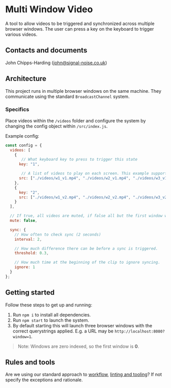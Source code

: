 # Multi Window Video

A tool to allow videos to be triggered and synchronized across multiple browser windows. The user can press a key on the keyboard to trigger various videos.

<!-- A screenshot of the project -->

## Contacts and documents

John Chipps-Harding (john@signal-noise.co.uk)

## Architecture

This project runs in multiple browser windows on the same machine. They communicate using the standard `BroadcastChannel` system.

### Specifics

Place videos within the `/videos` folder and configure the system by changing the config object within `/src/index.js`.

Example config:
```javascript
const config = {
  videos: [
    {
       // What keyboard key to press to trigger this state
      key: "1",

       // A list of videos to play on each screen. This example supports 3 screens.
      src: ["./videos/w1_v1.mp4", "./videos/w2_v1.mp4", "./videos/w3_v1.mp4"]
    },
    {
      key: "2",
      src: ["./videos/w1_v2.mp4", "./videos/w2_v2.mp4", "./videos/w3_v2.mp4"]
    }
  ],

  // If true, all videos are muted, if false all but the first window will be muted.
  mute: false,

  sync: {
    // How often to check sync (2 seconds)
    interval: 2,

    // How much difference there can be before a sync is triggered.
    threshold: 0.3,

    // How much time at the beginning of the clip to ignore syncing.
    ignore: 1
  }
};
```

## Getting started

Follow these steps to get up and running:

1. Run `npm i` to install all dependencies.
2. Run `npm start` to launch the system.
3. By default starting this will launch three browser windows with the correct querystrings applied. E.g. a URL may be `http://localhost:8080?window=1`.

> Note: Windows are zero indexed, so the first window is **0**.

## Rules and tools

Are we using our standard approach to [workflow](https://www.notion.so/signalnoise/Workflow-dee5654bdde040a78352dbbceada5814), 
[linting and tooling](https://www.notion.so/signalnoise/Tools-and-services-0293826f65894a3eabec01916aa7b318)? If not 
specify the exceptions and rationale.
